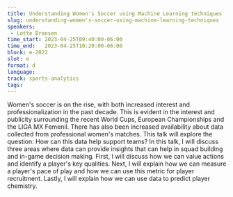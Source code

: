 ```yaml
---
title: Understanding Women's Soccer using Machine Learning techniques
slug: understanding-women's-soccer-using-machine-learning-techniques
speakers:
 - Lotte Bransen
time_start: 2023-04-25T09:40:00-06:00
time_end:   2023-04-25T10:20:00-06:00
block: e-2022
slot: e
format: d
language: 
track: sports-analytics
tags:
---
```


Women's soccer is on the rise, with both increased interest and professionalization in the past decade. This is evident in the interest and publicity surrounding the recent World Cups, European Championships and the LIGA MX Femenil. There has also been increased availability about data collected from professional women's matches.
This talk will explore the question: How can this data help support teams? In this talk, I will discuss three areas where data can provide insights that can help in squad building and in-game decision making. First, I will discuss how we can value actions and identify a player's key qualities. Next, I will explain how we can measure a player's pace of play and how we can use this metric for player recruitment. Lastly, I will explain how we can use data to predict player chemistry.

